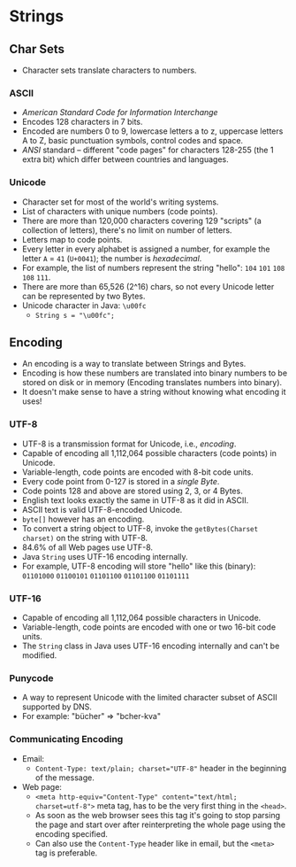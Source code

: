 # Strings

## Char Sets

- Character sets translate characters to numbers.

### ASCII

- *American Standard Code for Information Interchange*
- Encodes 128 characters in 7 bits.
- Encoded are numbers 0 to 9, lowercase letters a to z, uppercase letters A to Z, basic punctuation symbols, control codes and space.
- *ANSI* standard – different "code pages" for characters 128-255 (the 1 extra bit) which differ between countries and languages.

### Unicode

- Character set for most of the world's writing systems.
- List of characters with unique numbers (code points).
- There are more than 120,000 characters covering 129 "scripts" (a collection of letters), there's no limit on number of letters.
- Letters map to code points.
- Every letter in every alphabet is assigned a number, for example the letter `A` = `41` (`U+0041`); the number is *hexadecimal*.
- For example, the list of numbers represent the string "hello": `104` `101` `108` `108` `111`.
- There are more than 65,526 (2^16) chars, so not every Unicode letter can be represented by two Bytes.
- Unicode character in Java: `\u00fc`
    - `String s = "\u00fc";`

## Encoding

- An encoding is a way to translate between Strings and Bytes.
- Encoding is how these numbers are translated into binary numbers to be stored on disk or in memory (Encoding translates numbers into binary).
- It doesn't make sense to have a string without knowing what encoding it uses!

### UTF-8

- UTF-8 is a transmission format for Unicode, i.e., *encoding*.
- Capable of encoding all 1,112,064 possible characters (code points) in Unicode.
- Variable-length, code points are encoded with 8-bit code units.
- Every code point from 0-127 is stored in a *single Byte*.
- Code points 128 and above are stored using 2, 3, or 4 Bytes.
- English text looks exactly the same in UTF-8 as it did in ASCII.
- ASCII text is valid UTF-8-encoded Unicode.
- `byte[]` however has an encoding.
- To convert a string object to UTF-8, invoke the `getBytes(Charset charset)` on the string with UTF-8.
- 84.6% of all Web pages use UTF-8.
- Java `String` uses UTF-16 encoding internally.
- For example, UTF-8 encoding will store "hello" like this (binary): `01101000` `01100101` `01101100` `01101100` `01101111`

### UTF-16

- Capable of encoding all 1,112,064 possible characters in Unicode.
- Variable-length, code points are encoded with one or two 16-bit code units.
- The `String` class in Java uses UTF-16 encoding internally and can't be modified.

### Punycode

- A way to represent Unicode with the limited character subset of ASCII supported by DNS.
- For example: "bücher" => "bcher-kva"

### Communicating Encoding

- Email:
    - `Content-Type: text/plain; charset="UTF-8"` header in the beginning of the message.
- Web page:
    - `<meta http-equiv="Content-Type" content="text/html; charset=utf-8">` meta tag, has to be the very first thing in the `<head>`.
    - As soon as the web browser sees this tag it's going to stop parsing the page and start over after reinterpreting the whole page using the encoding specified.
    - Can also use the `Content-Type` header like in email, but the `<meta>` tag is preferable.
